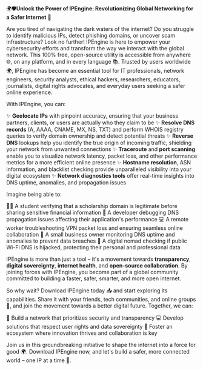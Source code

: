 🌍🛡️**Unlock the Power of IPEngine: Revolutionizing Global Networking for a Safer Internet** 🚀

Are you tired of navigating the dark waters of the internet? Do you struggle to identify malicious IPs, detect phishing domains, or uncover scam infrastructure? Look no further! IPEngine is here to empower your cybersecurity efforts and transform the way we interact with the global network. This 100% free, open-source utility is accessible from anywhere 🌐, on any platform, and in every language 📚. Trusted by users worldwide 🌍, IPEngine has become an essential tool for IT professionals, network engineers, security analysts, ethical hackers, researchers, educators, journalists, digital rights advocates, and everyday users seeking a safer online experience.

With IPEngine, you can:

✨ **Geolocate IPs** with pinpoint accuracy, ensuring that your business partners, clients, or users are actually who they claim to be
✨ **Resolve DNS records** (A, AAAA, CNAME, MX, NS, TXT) and perform WHOIS registry queries to verify domain ownership and detect potential threats
✨ **Reverse DNS** lookups help you identify the true origin of incoming traffic, shielding your network from unwanted connections
✨ **Traceroute** and **port scanning** enable you to visualize network latency, packet loss, and other performance metrics for a more efficient online presence
✨ **Hostname resolution**, ASN information, and blacklist checking provide unparalleled visibility into your digital ecosystem
✨ **Network diagnostics tools** offer real-time insights into DNS uptime, anomalies, and propagation issues

Imagine being able to:

👩‍🎓 A student verifying that a scholarship domain is legitimate before sharing sensitive financial information
🔧 A developer debugging DNS propagation issues affecting their application's performance
💻 A remote worker troubleshooting VPN packet loss and ensuring seamless online collaboration
🏬 A small business owner monitoring DNS uptime and anomalies to prevent data breaches
🚀 A digital nomad checking if public Wi-Fi DNS is hijacked, protecting their personal and professional data

IPEngine is more than just a tool – it's a movement towards **transparency**, **digital sovereignty**, **internet health**, and **open-source collaboration**. By joining forces with IPEngine, you become part of a global community committed to building a faster, safer, smarter, and more open internet.

So why wait? Download IPEngine today 📥 and start exploring its capabilities. Share it with your friends, tech communities, and online groups 🤝, and join the movement towards a better digital future. Together, we can:

🌟 Build a network that prioritizes security and transparency
💻 Develop solutions that respect user rights and data sovereignty
🚀 Foster an ecosystem where innovation thrives and collaboration is key

Join us in this groundbreaking initiative to shape the internet into a force for good 🌍. Download IPEngine now, and let's build a safer, more connected world – one IP at a time 🔗.